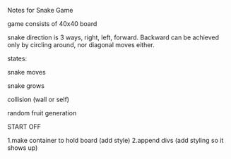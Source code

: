 Notes for Snake Game


game consists of 40x40 board

snake direction is 3 ways, right, left, forward. Backward can be achieved only by circling around, nor diagonal moves either.

states:

snake moves

snake grows

collision (wall or self)

random fruit generation

START OFF

1.make container to hold board (add style)
2.append divs (add styling so it shows up)


